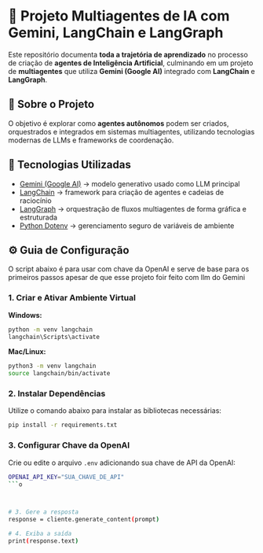 # 🤖 Projeto Multiagentes de IA com Gemini, LangChain e LangGraph  

Este repositório documenta **toda a trajetória de aprendizado** no processo de criação de **agentes de Inteligência Artificial**, culminando em um projeto de **multiagentes** que utiliza **Gemini (Google AI)** integrado com **LangChain** e **LangGraph**.  

## 🧠 Sobre o Projeto  
O objetivo é explorar como **agentes autônomos** podem ser criados, orquestrados e integrados em sistemas multiagentes, utilizando tecnologias modernas de LLMs e frameworks de coordenação.  

## 🔧 Tecnologias Utilizadas  
- [Gemini (Google AI)](https://ai.google.dev/) → modelo generativo usado como LLM principal  
- [LangChain](https://www.langchain.com/) → framework para criação de agentes e cadeias de raciocínio  
- [LangGraph](https://www.langchain.com/langgraph) → orquestração de fluxos multiagentes de forma gráfica e estruturada  
- [Python Dotenv](https://pypi.org/project/python-dotenv/) → gerenciamento seguro de variáveis de ambiente  

## ⚙️ Guia de Configuração

O script abaixo é para usar com chave da OpenAI e serve de base para os primeiros passos apesar de que esse projeto foir feito com llm do Gemini

### 1. Criar e Ativar Ambiente Virtual

**Windows:**
```bash
python -m venv langchain
langchain\Scripts\activate
```

**Mac/Linux:**
```bash
python3 -m venv langchain
source langchain/bin/activate
```

### 2. Instalar Dependências

Utilize o comando abaixo para instalar as bibliotecas necessárias:
```bash
pip install -r requirements.txt
```

### 3. Configurar Chave da OpenAI

Crie ou edite o arquivo `.env` adicionando sua chave de API da OpenAI:
```bash
OPENAI_API_KEY="SUA_CHAVE_DE_API"
```o  



# 3. Gere a resposta
response = cliente.generate_content(prompt)

# 4. Exiba a saída
print(response.text)


